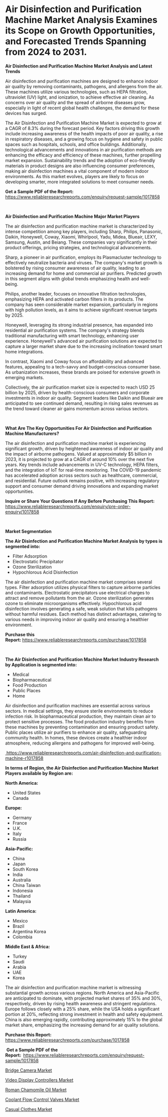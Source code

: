 <p><h1>Air Disinfection and Purification Machine Market Analysis Examines its Scope on Growth Opportunities, and Forecasted Trends Spanning from 2024 to 2031.</h1></p><p><strong>Air Disinfection and Purification Machine Market Analysis and Latest Trends</strong></p>
<p><p>Air disinfection and purification machines are designed to enhance indoor air quality by removing contaminants, pathogens, and allergens from the air. These machines utilize various technologies, such as HEPA filtration, ultraviolet (UV) light, and ionization, to achieve effective air cleaning. As concerns over air quality and the spread of airborne diseases grow, especially in light of recent global health challenges, the demand for these devices has surged.</p><p>The Air Disinfection and Purification Machine Market is expected to grow at a CAGR of 8.3% during the forecast period. Key factors driving this growth include increasing awareness of the health impacts of poor air quality, a rise in respiratory diseases, and a growing focus on hygiene and safety in public spaces such as hospitals, schools, and office buildings. Additionally, technological advancements and innovations in air purification methods are enhancing the efficacy and efficiency of these machines, further propelling market expansion. Sustainability trends and the adoption of eco-friendly materials in product designs are also influencing consumer preferences, making air disinfection machines a vital component of modern indoor environments. As this market evolves, players are likely to focus on developing smarter, more integrated solutions to meet consumer needs.</p></p>
<p><strong>Get a Sample PDF of the Report:&nbsp;</strong> <a href="https://www.reliableresearchreports.com/enquiry/request-sample/1017858">https://www.reliableresearchreports.com/enquiry/request-sample/1017858</a></p>
<p>&nbsp;</p>
<p><strong>Air Disinfection and Purification Machine Major Market Players</strong></p>
<p><p>The air disinfection and purification machine market is characterized by intense competition among key players, including Sharp, Philips, Panasonic, Daikin, Honeywell, Coway, Xiaomi, Whirlpool, Yadu, Midea, Blueair, LEXY, Samsung, Austin, and Beiang. These companies vary significantly in their product offerings, pricing strategies, and technological advancements.</p><p>Sharp, a pioneer in air purification, employs its Plasmacluster technology to effectively neutralize bacteria and viruses. The company's market growth is bolstered by rising consumer awareness of air quality, leading to an increasing demand for home and commercial air purifiers. Predicted growth in this segment aligns with global trends emphasizing health and well-being.</p><p>Philips, another leader, focuses on innovative filtration technologies, emphasizing HEPA and activated carbon filters in its products. The company has seen considerable market expansion, particularly in regions with high pollution levels, as it aims to achieve significant revenue targets by 2025.</p><p>Honeywell, leveraging its strong industrial presence, has expanded into residential air purification systems. The company's strategy blends traditional manufacturing with smart technology, enhancing user experience. Honeywell's advanced air purification solutions are expected to capture a larger market share due to the increasing inclination toward smart home integrations.</p><p>In contrast, Xiaomi and Coway focus on affordability and advanced features, appealing to a tech-savvy and budget-conscious consumer base. As urbanization increases, these brands are poised for extensive growth in emerging markets.</p><p>Collectively, the air purification market size is expected to reach USD 25 billion by 2025, driven by health-conscious consumers and corporate investments in indoor air quality. Segment leaders like Daikin and Blueair are anticipated to see continued demand, resulting in rising sales revenues as the trend toward cleaner air gains momentum across various sectors.</p></p>
<p>&nbsp;</p>
<p><strong>What Are The Key Opportunities For Air Disinfection and Purification Machine Manufacturers?</strong></p>
<p><p>The air disinfection and purification machine market is experiencing significant growth, driven by heightened awareness of indoor air quality and the impact of airborne pathogens. Valued at approximately $5 billion in 2023, it is projected to grow at a CAGR of around 10% over the next five years. Key trends include advancements in UV-C technology, HEPA filters, and the integration of IoT for real-time monitoring. The COVID-19 pandemic has accelerated adoption across sectors such as healthcare, commercial, and residential. Future outlook remains positive, with increasing regulatory support and consumer demand driving innovations and expanding market opportunities.</p></p>
<p><strong>Inquire or Share Your Questions If Any Before Purchasing This Report:</strong> <a href="https://www.reliableresearchreports.com/enquiry/pre-order-enquiry/1017858">https://www.reliableresearchreports.com/enquiry/pre-order-enquiry/1017858</a></p>
<p>&nbsp;</p>
<p><strong>Market Segmentation</strong></p>
<p><strong>The Air Disinfection and Purification Machine Market Analysis by types is segmented into:</strong></p>
<p><ul><li>Filter Adsorption</li><li>Electrostatic Precipitator</li><li>Ozone Sterilization</li><li>Hypochlorous Acid Disinfection</li></ul></p>
<p><p>The air disinfection and purification machine market comprises several types. Filter adsorption utilizes physical filters to capture airborne particles and contaminants. Electrostatic precipitators use electrical charges to attract and remove pollutants from the air. Ozone sterilization generates ozone to eliminate microorganisms effectively. Hypochlorous acid disinfection involves generating a safe, weak solution that kills pathogens without harmful residues. Each method has distinct advantages, catering to various needs in improving indoor air quality and ensuring a healthier environment.</p></p>
<p><strong>Purchase this Report:&nbsp;</strong><a href="https://www.reliableresearchreports.com/purchase/1017858">https://www.reliableresearchreports.com/purchase/1017858</a></p>
<p>&nbsp;</p>
<p><strong>The Air Disinfection and Purification Machine Market Industry Research by Application is segmented into:</strong></p>
<p><ul><li>Medical</li><li>Biopharmaceutical</li><li>Food Production</li><li>Public Places</li><li>Home</li></ul></p>
<p><p>Air disinfection and purification machines are essential across various sectors. In medical settings, they ensure sterile environments to reduce infection risk. In biopharmaceutical production, they maintain clean air to protect sensitive processes. The food production industry benefits from these machines by preventing contamination and ensuring product safety. Public places utilize air purifiers to enhance air quality, safeguarding community health. In homes, these devices create a healthier indoor atmosphere, reducing allergens and pathogens for improved well-being.</p></p>
<p><a href="https://www.reliableresearchreports.com/air-disinfection-and-purification-machine-r1017858">&nbsp;https://www.reliableresearchreports.com/air-disinfection-and-purification-machine-r1017858</a></p>
<p><strong>In terms of Region, the Air Disinfection and Purification Machine Market Players available by Region are:</strong></p>
<p>
    <p> <strong> North America: </strong>
        <ul>
            <li>United States</li>
            <li>Canada</li>
        </ul>
        </p> 
    <p> <strong> Europe: </strong>
        <ul>
            <li>Germany</li>
            <li>France</li>
            <li>U.K.</li>
            <li>Italy</li>
            <li>Russia</li>
        </ul>
        </p> 
    <p> <strong> Asia-Pacific: </strong>
        <ul>
            <li>China</li>
            <li>Japan</li>
            <li>South Korea</li>
            <li>India</li>
            <li>Australia</li>
            <li>China Taiwan</li>
            <li>Indonesia</li>
            <li>Thailand</li>
            <li>Malaysia</li>
        </ul>
        </p> 
    <p> <strong> Latin America: </strong>
        <ul>
            <li>Mexico</li>
            <li>Brazil</li>
            <li>Argentina Korea</li>
            <li>Colombia</li>
        </ul>
        </p> 
    <p> <strong> Middle East & Africa: </strong>
        <ul>
            <li>Turkey</li>
            <li>Saudi</li>
            <li>Arabia</li>
            <li>UAE</li>
            <li>Korea</li>
        </ul>
    </p>
    </p>
<p><p>The air disinfection and purification machine market is witnessing substantial growth across various regions. North America and Asia-Pacific are anticipated to dominate, with projected market shares of 35% and 30%, respectively, driven by rising health awareness and stringent regulations. Europe follows closely with a 25% share, while the USA holds a significant portion at 20%, reflecting strong investment in health and safety equipment. China is also emerging rapidly, contributing approximately 15% to the global market share, emphasizing the increasing demand for air quality solutions.</p></p>
<p><strong>Purchase this Report: </strong><a href="https://www.reliableresearchreports.com/purchase/1017858">https://www.reliableresearchreports.com/purchase/1017858</a></p>
<p>&nbsp;<strong>Get a Sample PDF of the Report:&nbsp;&nbsp;</strong><a href="https://www.reliableresearchreports.com/enquiry/request-sample/1017858">https://www.reliableresearchreports.com/enquiry/request-sample/1017858</a></p>
<p><strong></strong></p>
<p><p><a href="https://www.linkedin.com/pulse/bridge-camera-market-global-regional-analysis-focus-end-xdype?trackingId=YDiDd%2B8kTnmm60CSz8nhkA%3D%3D">Bridge Camera Market</a></p><p><a href="https://medium.com/@sahanad234/video-display-controllers-market-growth-outlook-from-2024-to-2031-and-it-is-projecting-at-12-5-78a6b2eb9ca2">Video Display Controllers Market</a></p><p><a href="https://issuu.com/reportprime-2/docs/roman-chamomile-oil-market-size-203_57119e05c8d249">Roman Chamomile Oil Market</a></p><p><a href="https://github.com/nicoletavirag/Market-Research-Report-List-5/blob/main/coolant-flow-control-valves-market.md">Coolant Flow Control Valves Market</a></p><p><a href="https://www.linkedin.com/pulse/insights-casual-clothes-market-players-size-geographical-rtqce?trackingId=yirK0JD7SVm2Br5aU0bmmA%3D%3D">Casual Clothes Market</a></p></p>
